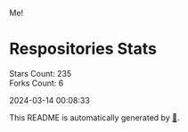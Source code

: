 Me!

# Respositories Stats
Stars Count: 235  
Forks Count: 6

2024-03-14 00:08:33  

This README is automatically generated by [🐰](https://github.com/rnitta/rnitta).
